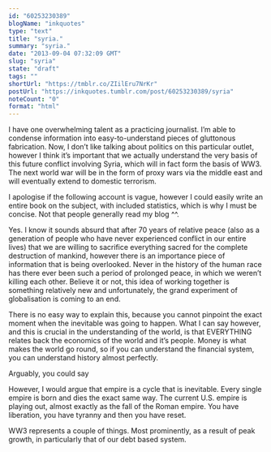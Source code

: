 ```yaml
---
id: "60253230389"
blogName: "inkquotes"
type: "text"
title: "syria."
summary: "syria."
date: "2013-09-04 07:32:09 GMT"
slug: "syria"
state: "draft"
tags: ""
shortUrl: "https://tmblr.co/ZIilEru7NrKr"
postUrl: "https://inkquotes.tumblr.com/post/60253230389/syria"
noteCount: "0"
format: "html"
---
```


I have one overwhelming talent as a practicing journalist. I’m able to condense information into easy-to-understand pieces of gluttonous fabrication. Now, I don’t like talking about politics on this particular outlet, however I think it’s important that we actually understand the very basis of this future conflict involving Syria, which will in fact form the basis of WW3. The next world war will be in the form of proxy wars via the middle east and will eventually extend to domestic terrorism. 

I apologise if the following account is vague, however I could easily write an entire book on the subject, with included statistics, which is why I must be concise. Not that people generally read my blog ^^. 

Yes. I know it sounds absurd that after 70 years of relative peace (also as a generation of people who have never experienced conflict in our entire lives) that we are willing to sacrifice everything sacred for the complete destruction of mankind, however there is an importance piece of information that is being overlooked. Never in the history of the human race has there ever been such a period of prolonged peace, in which we weren’t killing each other. Believe it or not, this idea of working together is something relatively new and unfortunately, the grand experiment of globalisation is coming to an end. 

There is no easy way to explain this, because you cannot pinpoint the exact moment when the inevitable was going to happen. What I can say however, and this is crucial in the understanding of the world, is that EVERYTHING relates back the economics of the world and it’s people. Money is what makes the world go round, so if you can understand the financial system, you can understand history almost perfectly. 

Arguably, you could say 

However, I would argue that empire is a cycle that is inevitable. Every single empire is born and dies the exact same way. The current U.S. empire is playing out, almost exactly as the fall of the Roman empire. You have liberation, you have tyranny and then you have reset. 

WW3 represents a couple of things. Most prominently, as a result of peak growth, in particularly that of our debt based system.